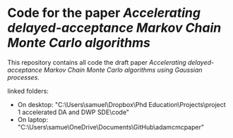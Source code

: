 # Code for the paper *Accelerating delayed-acceptance Markov Chain Monte Carlo algorithms*

This repository contains all code the draft paper *Accelerating delayed-acceptance Markov Chain Monte Carlo algorithms using Gaussian processes*.

linked folders:

* On desktop: "C:\\Users\\samuel\\Dropbox\\Phd Education\\Projects\\project 1 accelerated DA and DWP SDE\\code"
* On laptop: "C:\\Users\\samue\\OneDrive\\Documents\\GitHub\\adamcmcpaper"
